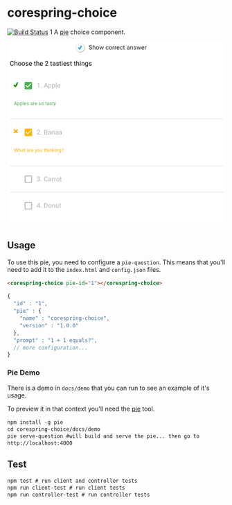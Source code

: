 # corespring-choice

[![Build Status](https://travis-ci.org/PieElements/corespring-choice.svg?branch=develop)](https://travis-ci.org/PieElements/corespring-choice)
1
A [pie](http://github.com/PieLabs/pie) choice component.

![choice.png](choice.png)

## Usage 

To use this pie, you need to configure a `pie-question`. This means that you'll need to add it to the `index.html` and `config.json` files.

```html
<corespring-choice pie-id="1"></corespring-choice>
```

```javascript
{
  "id" : "1",
  "pie" : {
    "name" : "corespring-choice",
    "version" : "1.0.0"
  },
  "prompt" : "1 + 1 equals?",
  // more configuration...
}
```

### Pie Demo 
There is a demo in `docs/demo` that you can run to see an example of it's usage.

To preview it in that context you'll need the [pie](/PieLabs/pie-cli) tool.

```shell
npm install -g pie 
cd corespring-choice/docs/demo
pie serve-question #will build and serve the pie... then go to http://localhost:4000
```

## Test 

```shell 
npm test # run client and controller tests
npm run client-test # run client tests
npm run controller-test # run controller tests
```

